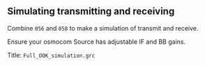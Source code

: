 ## Simulating transmitting and receiving

Combine `056` and `058` to make a simulation of transmit and receive.

Ensure your osmocom Source has adjustable IF and BB gains.


Title: `Full_OOK_simulation.grc`
